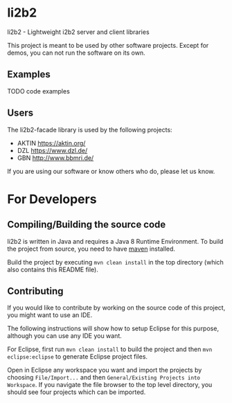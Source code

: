 li2b2
=====
li2b2 - Lightweight i2b2 server and client libraries

This project is meant to be used by other software projects. Except for demos,
you can not run the software on its own.

Examples
--------
TODO code examples

Users
-----
The li2b2-facade library is used by the following projects:
- AKTIN https://aktin.org/
- DZL https://www.dzl.de/
- GBN http://www.bbmri.de/

If you are using our software or know others who do, please let us know.


For Developers
==============

Compiling/Building the source code
----------------------------------
li2b2 is written in Java and requires a Java 8 Runtime Environment.
To build the project from source, you need to have 
[maven](https://maven.apache.org/) installed.

Build the project by executing `mvn clean install` in the
top directory (which also contains this README file).


Contributing
------------
If you would like to contribute by working on the source
code of this project, you might want to use an IDE.

The following instructions will show how to setup Eclipse
for this purpose, although you can use any IDE you want.

For Eclipse, first run `mvn clean install` to build the project and
then `mvn eclipse:eclipse` to generate Eclipse project files.

Open in Eclipse any workspace you want and import the projects
by choosing `File/Import...` and then `General/Existing Projects into Workspace`.
If you navigate the file browser to the top level directory, you should
see four projects which can be imported.